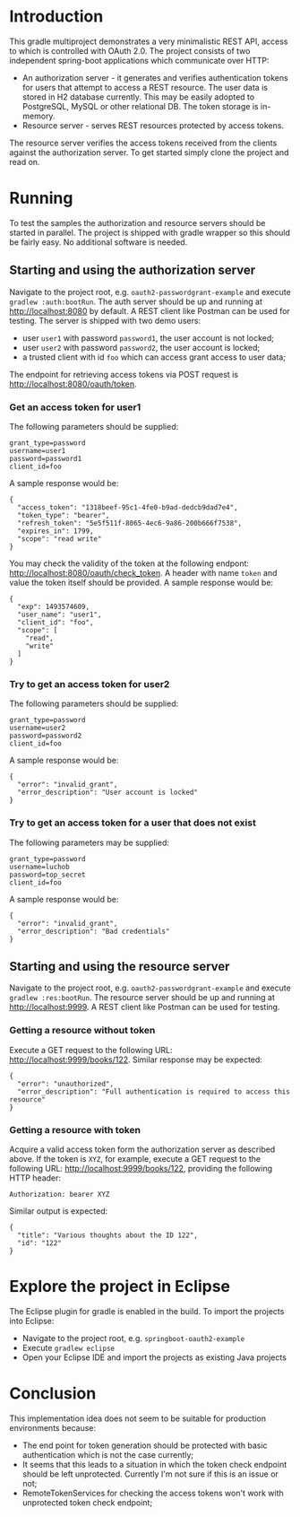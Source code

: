 # Introduction

This gradle multiproject demonstrates a very minimalistic REST API, access to which is controlled with OAuth 2.0. The project consists of two independent spring-boot applications which communicate over HTTP:

* An authorization server - it generates and verifies authentication tokens for users that attempt to access a REST resource. The user data is stored in H2 database currently. This may be easily adopted to PostgreSQL, MySQL or other relational DB. The token storage is in-memory.
* Resource server - serves REST resources protected by access tokens.

The resource server verifies the access tokens received from the clients against the authorization server. To get started simply clone the project and read on.

# Running

To test the samples the authorization and resource servers should be started in parallel. The project is shipped with gradle wrapper so this should be fairly easy. No additional software is needed.

## Starting and using the authorization server

Navigate to the project root, e.g. `oauth2-passwordgrant-example` and execute `gradlew :auth:bootRun`. The auth server should be up and running at [http://localhost:8080](http://localhost:8080) by default. A REST client like Postman can be used for testing. The server is shipped with two demo users:

* user `user1` with password `password1`, the user account is not locked;
* user `user2` with password `password2`, the user account is locked;
* a trusted client with id `foo` which can access grant access to user data;

The endpoint for retrieving access tokens via POST request is [http://localhost:8080/oauth/token](http://localhost:8080/oauth/token). 

### Get an access token for user1

The following parameters should be supplied:

```
grant_type=password
username=user1
password=password1
client_id=foo
```

A sample response would be:

```
{
  "access_token": "1318beef-95c1-4fe0-b9ad-dedcb9dad7e4",
  "token_type": "bearer",
  "refresh_token": "5e5f511f-8065-4ec6-9a86-200b666f7538",
  "expires_in": 1799,
  "scope": "read write"
}
```

You may check the validity of the token at the following endpont: [http://localhost:8080/oauth/check_token](http://localhost:8080/oauth/check_token). A header with name `token` and value the token itself should be provided. A sample response would be:

```
{
  "exp": 1493574609,
  "user_name": "user1",
  "client_id": "foo",
  "scope": [
    "read",
    "write"
  ]
}
```

### Try to get an access token for user2

The following parameters should be supplied:

```
grant_type=password
username=user2
password=password2
client_id=foo
```

A sample response would be:

```
{
  "error": "invalid_grant",
  "error_description": "User account is locked"
}
```

### Try to get an access token for a user that does not exist

The following parameters may be supplied:

```
grant_type=password
username=luchob
password=top_secret
client_id=foo
```

A sample response would be:

```
{
  "error": "invalid_grant",
  "error_description": "Bad credentials"
}
```

## Starting and using the resource server

Navigate to the project root, e.g. `oauth2-passwordgrant-example` and execute `gradlew :res:bootRun`. The resource server should be up and running at [http://localhost:9999](http://localhost:9999). A REST client like Postman can be used for testing. 

### Getting a resource without token

Execute a GET request to the following URL: [http://localhost:9999/books/122](http://localhost:9999/books/122). Similar response may be expected:

```
{
  "error": "unauthorized",
  "error_description": "Full authentication is required to access this resource"
}
```

### Getting a resource with token

Acquire a valid access token form the authorization server as described above. If the token is `XYZ`, for example, execute a GET request to the following URL: [http://localhost:9999/books/122](http://localhost:9999/books/122), providing the following HTTP header:

`Authorization: bearer XYZ`

Similar output is expected:

```
{
  "title": "Various thoughts about the ID 122",
  "id": "122"
}
```

# Explore the project in Eclipse

The Eclipse plugin for gradle is enabled in the build. To import the projects into Eclipse:

* Navigate to the project root, e.g. `springboot-oauth2-example`
* Execute `gradlew eclipse`
* Open your Eclipse IDE and import the projects as existing Java projects

# Conclusion

This implementation idea does not seem to be suitable for production environments because:

* The end point for token generation should be protected with basic authentication which is not the case currently;
* It seems that this leads to a situation in which the token check endpoint should be left unprotected. Currently I'm not sure if this is an issue or not;
* RemoteTokenServices for checking the access tokens won't work with unprotected token check endpoint;
